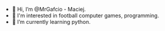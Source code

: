 - 👋 Hi, I’m @MrGafcio - Maciej.
- 👀 I'm interested in football computer games, programming.
- 🌱 I’m currently learning python.

<!---
MrGafcio/MrGafcio is a ✨ special ✨ repository because its `README.md` (this file) appears on your GitHub profile.
You can click the Preview link to take a look at your changes.
--->
